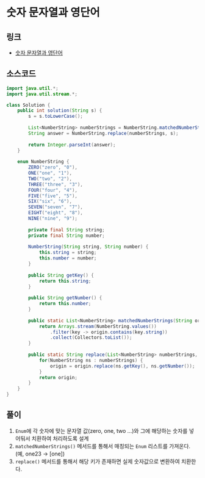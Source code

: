 # 숫자 문자열과 영단어


## 링크
+ [숫자 문자열과 영단어](https://programmers.co.kr/learn/courses/30/lessons/81301)


## 소스코드
```.java
import java.util.*;
import java.util.stream.*;

class Solution {
    public int solution(String s) {
        s = s.toLowerCase();
        
        List<NumberString> numberStrings = NumberString.matchedNumberStrings(s);
        String answer = NumberString.replace(numberStrings, s);
        
        return Integer.parseInt(answer);
    }
    
    enum NumberString {
        ZERO("zero", "0"),
        ONE("one", "1"),
        TWO("two", "2"),
        THREE("three", "3"),
        FOUR("four", "4"),
        FIVE("five", "5"),
        SIX("six", "6"),
        SEVEN("seven", "7"),
        EIGHT("eight", "8"),
        NINE("nine", "9");
        
        private final String string;
        private final String number;
        
        NumberString(String string, String number) {
            this.string = string;
            this.number = number;
        }
        
        public String getKey() {
            return this.string;
        }
        
        public String getNumber() {
            return this.number;
        }
        
        public static List<NumberString> matchedNumberStrings(String origin) {
            return Arrays.stream(NumberString.values())
                .filter(key -> origin.contains(key.string))
                .collect(Collectors.toList());
        }
        
        public static String replace(List<NumberString> numberStrings, String origin) {
            for(NumberString ns : numberStrings) {
                origin = origin.replace(ns.getKey(), ns.getNumber());
            }
            return origin;
        }
    }
}
```
## 풀이
1. `Enum`에 각 숫자에 맞는 문자열 값(zero, one, two ...)와 그에 해당하는 숫자를 넣어둬서 치환하여 처리하도록 설계
2. `matchedNumberStrings()` 메서드를 통해서 매칭되는 `Enum` 리스트를 가져온다. (예, one23 -> [one])
3. `replace()` 메서드를 통해서 해당 키가 존재하면 실제 숫자값으로 변환하여 치환한다.
 